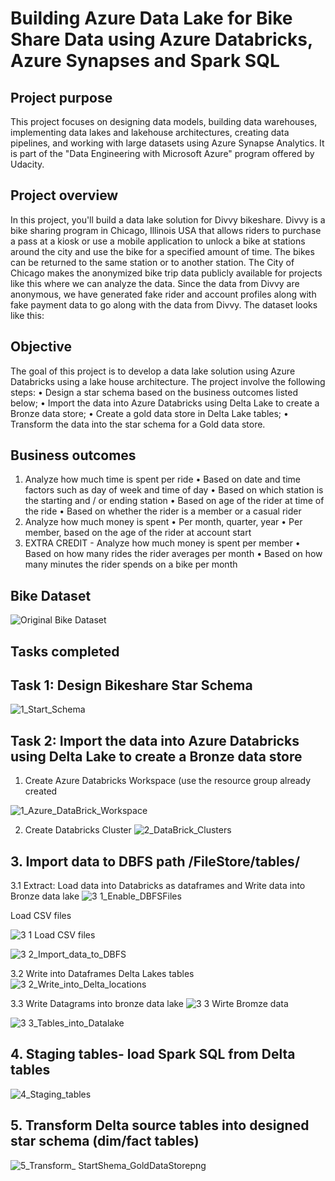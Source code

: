 # Building Azure Data Lake for Bike Share Data using Azure Databricks, Azure Synapses and Spark SQL

## Project purpose
This project focuses on designing data models, building data warehouses, implementing data lakes and lakehouse architectures, creating data pipelines, and working with large datasets using Azure Synapse Analytics. It is part of the "Data Engineering with Microsoft Azure" program offered by Udacity.

## Project overview
In this project, you'll build a data lake solution for Divvy bikeshare. Divvy is a bike sharing program in Chicago, Illinois USA that allows riders to purchase a pass at a kiosk or use a mobile application to unlock a bike at stations around the city and use the bike for a specified amount of time. The bikes can be returned to the same station or to another station. The City of Chicago makes the anonymized bike trip data publicly available for projects like this where we can analyze the data. Since the data from Divvy are anonymous, we have generated fake rider and account profiles along with fake payment data to go along with the data from Divvy. The dataset looks like this:
 
## Objective
The goal of this project is to develop a data lake solution using Azure Databricks using a lake house architecture. The project involve the following steps:
•	Design a star schema based on the business outcomes listed below;
•	Import the data into Azure Databricks using Delta Lake to create a Bronze data store;
•	Create a gold data store in Delta Lake tables;
•	Transform the data into the star schema for a Gold data store.

## Business outcomes
1.	Analyze how much time is spent per ride
•	Based on date and time factors such as day of week and time of day
•	Based on which station is the starting and / or ending station
•	Based on age of the rider at time of the ride
•	Based on whether the rider is a member or a casual rider
2.	Analyze how much money is spent
•	Per month, quarter, year
•	Per member, based on the age of the rider at account start
3.	EXTRA CREDIT - Analyze how much money is spent per member
•	Based on how many rides the rider averages per month
•	Based on how many minutes the rider spends on a bike per month

## Bike Dataset
![Original Bike Dataset](https://github.com/user-attachments/assets/ead0b605-e5ac-4438-b2a9-67634fbdfd33)

## Tasks completed
## Task 1: Design Bikeshare Star Schema

![1_Start_Schema](https://github.com/user-attachments/assets/c4d48a93-228d-4ed5-92ce-4645b456d526)

 ## Task 2: Import the data into Azure Databricks using Delta Lake to create a Bronze data store
1.	Create Azure Databricks Workspace (use the resource group already created
  
![1_Azure_DataBrick_Workspace](https://github.com/user-attachments/assets/b3a6145b-2239-48cb-aa49-ebcf0d1e448d)


2.	Create Databricks Cluster
 ![2_DataBrick_Clusters](https://github.com/user-attachments/assets/02dd45d0-a73e-43bb-8336-1b4efb02c965)

## 3.	Import data to DBFS path /FileStore/tables/
 
3.1 Extract: Load data into Databricks as dataframes and Write data into Bronze data lake
![3 1_Enable_DBFSFiles](https://github.com/user-attachments/assets/d1b06d75-bfa2-4d87-a025-dd87883c50e7)

Load CSV files

![3 1 Load CSV files](https://github.com/user-attachments/assets/1109ef01-5abd-4d5c-8b9e-a299392e707a)

![3 2_Import_data_to_DBFS](https://github.com/user-attachments/assets/b2f955c6-2d68-462e-9a4b-21bbdcdbda6b)

3.2 Write into Dataframes Delta Lakes tables 
![3 2_Write_into_Delta_locations](https://github.com/user-attachments/assets/1d114895-83c0-480d-bca1-5cfa34fa619a)


3.3 Write Datagrams into bronze data lake
![3 3 Wirte Bromze data](https://github.com/user-attachments/assets/d3a5692d-9479-4ca5-aaf7-386e75030da4)

![3 3_Tables_into_Datalake](https://github.com/user-attachments/assets/dfbce5fb-d151-4f93-8c39-2842f0293e2d)

 ## 4.	Staging tables- load Spark SQL from Delta tables

![4_Staging_tables](https://github.com/user-attachments/assets/dacc1a4a-2108-461d-9b06-c31b220bbf03)

 
## 5.	Transform Delta source tables into designed star schema (dim/fact tables)

![5_Transform_ StartShema_GoldDataStorepng](https://github.com/user-attachments/assets/d1c8b678-df2f-4421-8b7e-4fd54f287c20)




